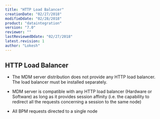 ```yaml
---
title: "HTTP Load Balancer"
creationDate: "02/27/2018"
modifieDdate: "02/28/2018"
product: "dataintegration"
version: "7.0"
reviewer: ""
lastReviewedDdate: "02/27/2018"
latest.revision: 1
author: "Lokesh"
---
```


## HTTP Load Balancer

- The MDM server distribution does not provide any HTTP load balancer. The load balancer must be installed separately.

- MDM server is compatible with any HTTP load balancer (Hardware or Software) as long as it provides session affinity (i.e. the capability to redirect all the requests concerning a session to the same node)

- All BPM requests directed to a single node
